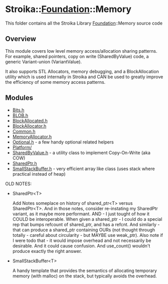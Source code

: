# Stroika::[Foundation](../ReadMe.md)::Memory

This folder contains all the Stroika Library [Foundation](../ReadMe.md)::Memory source code

## Overview

This module covers low level memory access/allocation sharing patterns. For example, shared pointers,
copy on write (SharedByValue) code, a generic Variant-union (VariantValue).

It also supports STL Allocators, memory debugging, and a BlockAllocation utility which is used internally
in Stroika and CAN be used to greatly improve the efficiency of some memory access patterns.

## Modules

- [Bits.h](Bits.h)
- [BLOB.h](BLOB.h)
- [BlockAllocated.h](BlockAllocated.h)
- [BlockAllocator.h](BlockAllocator.h)
- [Common.h](Common.h)
- [MemoryAllocator.h](MemoryAllocator.h)
- [Optional.h](Optional.h) - a few handy optional<T> related helpers
- [Platform/](Platform/ReadMe.md)
- [SharedByValue.h](SharedByValue.h) - a utility class to implement Copy-On-Write (aka COW)
- [SharedPtr.h](SharedPtr.h)
- [SmallStackBuffer.h](SmallStackBuffer.h) - very efficient array like class (uses stack where practical instead of heap)

OLD NOTES:

- SharedPtr&lt;T&gt;

  Add Notes someplace on history of shared_ptr&lt;T&gt; versus SharedPtr&lt;T&gt;. And in those notes, consider re-instating
  my SharedPtr variant, as it maybe more performant. AND - I just tought of how it COULD be interoperable.
  When given a shared_ptr<T> - I could do a special rep that bumps refcount of shared_ptr, and has a refcnt.
  And similarly - that can produce a shared_ptr containing OURs (not thought through totally - careful about
  circularity - but MAYBE use weak_ptr). Also note if I were todo that - it would impose overhead and
  not necessarily be desirable. And it could cause confusion. And use_count() wouldn't produce exactly the right
  answer.

- SmallStackBuffer&lt;T&gt;

  A handy template that provides the semantics of allocating temporary memory (with malloc)
  on the stack, but typically avoids the overhead.
